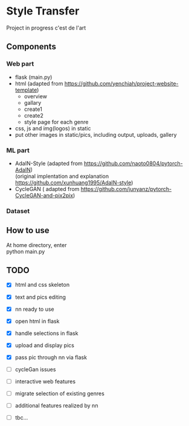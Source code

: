 # Style Transfer
Project in progress
c'est de l'art
## Components
### Web part
- flask (main.py)
- html (adapted from https://github.com/yenchiah/project-website-template)
  - overview
  - gallary
  - create1
  - create2
  - style page for each genre
- css, js and img(logos) in static
- put other images in static/pics, including output, uploads, gallery
### ML part
- AdaIN-Style (adapted from https://github.com/naoto0804/pytorch-AdaIN)  
  (original implentation and explanation https://github.com/xunhuang1995/AdaIN-style) 
- CycleGAN ( adapted from https://github.com/junyanz/pytorch-CycleGAN-and-pix2pix)
### Dataset

## How to use
At home directory, enter  
python main.py

## TODO
- [x] html and css skeleton
- [x] text and pics editing
- [x] nn ready to use
- [x] open html in flask
- [x] handle selections in flask
- [x] upload and display pics
- [x] pass pic through nn via flask
- [ ] cycleGan issues
- [ ] interactive web features
- [ ] migrate selection of existing genres
- [ ] additional features realized by nn
- [ ] tbc...




